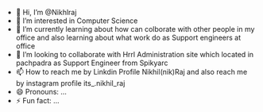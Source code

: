 - 👋 Hi, I’m @Nikhlraj
- 👀 I’m interested in Computer Science
- 🌱 I’m currently learning about how can colborate with other people in my office and also learning about what work do as Support engineers at office
- 💞️ I’m looking to collaborate with Hrrl Administration site which located in pachpadra as Support Engineer from Spikyarc
- 📫 How to reach me by Linkdin Profile Nikhil(nik)Raj and also reach me by instagram profile its_.nikhil_raj
- 😄 Pronouns: ...
- ⚡ Fun fact: ...

<!---
Nikhlraj/Nikhlraj is a ✨ special ✨ repository because its `README.md` (this file) appears on your GitHub profile.
You can click the Preview link to take a look at your changes.
--->

